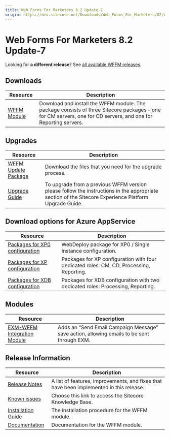 ```yaml
---
title: Web Forms For Marketers 8.2 Update-7
origin: https://dev.sitecore.net/Downloads/Web_Forms_For_Marketers/82/Web_Forms_For_Marketers_82_Update7
---
```


# Web Forms For Marketers 8.2 Update-7

  <Alert variant='warning' mb={4}>
    <AlertIcon />
    

Looking for **a different release**? See [all available WFFM releases](/downloads/Web_Forms_For_Marketers).


  </Alert>
  

## Downloads

 | Resource | Description |
 | --- | --- |
 | [WFFM Module](https://sitecoredev.azureedge.net/~/media/56855193DABC4AA3A0DE57963FDF0D65.ashx?date=20180418T141634) | Download and install the WFFM module. The package consists of three Sitecore packages – one for CM servers, one for CD servers, and one for Reporting servers. |

## Upgrades

 | Resource | Description |
 | --- | --- |
 | [WFFM Update Package](https://sitecoredev.azureedge.net/~/media/F65388C03F61461E987A35AA55ECEC1A.ashx?date=20180418T141634) | Download the files that you need for the upgrade process. |
 | [Upgrade Guide](https://sitecoredev.azureedge.net/~/media/027C5B73DD994F4A87DA8E107529DB74.ashx?date=20180419T135334) | To upgrade from a previous WFFM version please follow the instructions in the appropriate section of the Sitecore Experience Platform Upgrade Guide. |

## Download options for Azure AppService

 | Resource | Description |
 | --- | --- |
 | [Packages for XP0 configuration](https://sitecoredev.azureedge.net/~/media/184DC55393424AE0A1FDACE01FB7AC8F.ashx?date=20180418T141703) | WebDeploy package for XP0 / Single Instance configuration. |
 | [Packages for XP configuration](https://sitecoredev.azureedge.net/~/media/C04D5CC326B648E794ABDC74FE9E2069.ashx?date=20180418T141703) | Packages for XP configuration with four dedicated roles: CM, CD, Processing, Reporting. |
 | [Packages for XDB configuration](https://sitecoredev.azureedge.net/~/media/54375F09AE104DC0BC8F3D067E63B2B4.ashx?date=20180418T141703) | Packages for XDB configuration with two dedicated roles: Processing, Reporting. |

## Modules

 | Resource | Description |
 | --- | --- |
 | [EXM-WFFM Integration Module](https://sitecoredev.azureedge.net/~/media/2D0102C88DC74D19A3E8DF9EC033F970.ashx?date=20171005T144414) | Adds an “Send Email Campaign Message” save action, allowing emails to be sent through EXM. |

## Release Information

 | Resource | Description |
 | --- | --- |
 | [Release Notes](/downloads/Web%20Forms%20For%20Marketers/82/Web%20Forms%20For%20Marketers%2082%20Update7/Release%20Notes) | A list of features, improvements, and fixes that have been implemented in this release. |
 | [Known issues](https://kb.sitecore.net/articles/631685) | Choose this link to access the Sitecore Knowledge Base. |
 | [Installation Guide](https://sitecoredev.azureedge.net/~/media/89972910074247F482196254C63E33ED.ashx?date=20180419T135407) | The installation procedure for the WFFM module. |
 | [Documentation](https://doc.sitecore.com/developers/82/web-forms-for-marketers/en/index-en.html) | Documentation for the WFFM module. |